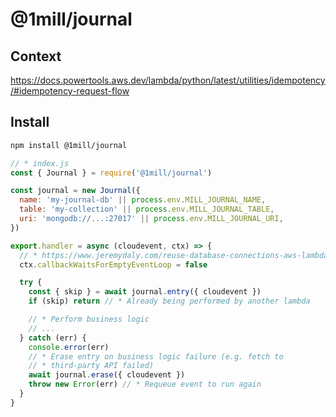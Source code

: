 # @1mill/journal

## Context

<https://docs.powertools.aws.dev/lambda/python/latest/utilities/idempotency/#idempotency-request-flow>

## Install

```bash
npm install @1mill/journal
```

```js
// * index.js
const { Journal } = require('@1mill/journal')

const journal = new Journal({
  name: 'my-journal-db' || process.env.MILL_JOURNAL_NAME,
  table: 'my-collection' || process.env.MILL_JOURNAL_TABLE,
  uri: 'mongodb://...:27017' || process.env.MILL_JOURNAL_URI,
})

export.handler = async (cloudevent, ctx) => {
  // * https://www.jeremydaly.com/reuse-database-connections-aws-lambda/
  ctx.callbackWaitsForEmptyEventLoop = false

  try {
    const { skip } = await journal.entry({ cloudevent })
    if (skip) return // * Already being performed by another lambda

    // * Perform business logic
    // ...
  } catch (err) {
    console.error(err)
    // * Erase entry on business logic failure (e.g. fetch to
    // * third-party API failed)
    await journal.erase({ cloudevent })
    throw new Error(err) // * Requeue event to run again
  }
}
```
